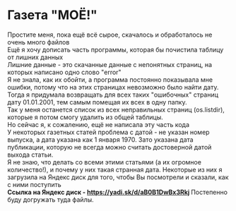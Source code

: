 # Газета "МОЁ!"
Простите меня, пока ещё всё сырое, скачалось и обработалось не очень много файлов <br>
Ещё я хочу дописать часть программы, которая бы почистила таблицу от лишних данных <br>
Лишние данные - это скачанные данные с непонятных страниц, на которых написано одно слово "error" <br>
Я не знала, как их обойти, а программа постоянно показывала мне ошибки, потому что на этих страницах невозможно было найти дату. <br>
Тогда я придумала возвращать для всех таких "ошибочных" страниц дату 01.01.2001, тем самым помещая их всех в одну папку. <br>
Так у меня останется список из всех неправильных страниц (os.listdir), которые я потом смогу удалить из общей таблицы. <br>
Но сейчас я, к сожалению, ещё не написала эту часть кода <br>
У некоторых газетных статей проблема с датой - не указан номер выпуска, а дата указана как 1 января 1970. Зато указана дата публикации, которую не всегда можно считать достоверной датой выхода статьи. <br>
Я не знаю, что делать со всеми этими статьями (а их огромное количество!), и почему у них такая странная дата. Некоторые из них я загрузила на Яндекс диск для того, чтобы Вы посмотрели и сказали, как с ними поступить<br>
<b> Ссылка на Яндекс диск - https://yadi.sk/d/aB0B1DwBx3Rkj </b>
Постепенно буду догружать туда файлы. <br>


